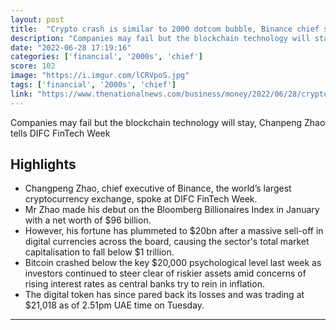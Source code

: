 ```yaml
---
layout: post
title:  "Crypto crash is similar to 2000 dotcom bubble, Binance chief says - \"Companies may fail but the blockchain technology will stay\""
description: "Companies may fail but the blockchain technology will stay, Chanpeng Zhao tells DIFC FinTech Week"
date: "2022-06-28 17:19:16"
categories: ['financial', '2000s', 'chief']
score: 102
image: "https://i.imgur.com/lCRVpoS.jpg"
tags: ['financial', '2000s', 'chief']
link: "https://www.thenationalnews.com/business/money/2022/06/28/crypto-crash-is-similar-to-2000s-dotcom-bubble-binance-chief-says/"
---
```


Companies may fail but the blockchain technology will stay, Chanpeng Zhao tells DIFC FinTech Week

## Highlights

- Changpeng Zhao, chief executive of Binance, the world’s largest cryptocurrency exchange, spoke at DIFC FinTech Week.
- Mr Zhao made his debut on the Bloomberg Billionaires Index in January with a net worth of $96 billion.
- However, his fortune has plummeted to $20bn after a massive sell-off in digital currencies across the board, causing the sector's total market capitalisation to fall below $1 trillion.
- Bitcoin crashed below the key $20,000 psychological level last week as investors continued to steer clear of riskier assets amid concerns of rising interest rates as central banks try to rein in inflation.
- The digital token has since pared back its losses and was trading at $21,018 as of 2.51pm UAE time on Tuesday.

---
